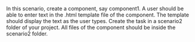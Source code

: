 In this scenario, create a component, say component1. A user should be able to enter text in the .html template file of the component. The template should display the text as the user types. Create the task in a scenario2 folder of your project. All files of the component should be inside the scenario2 folder.
